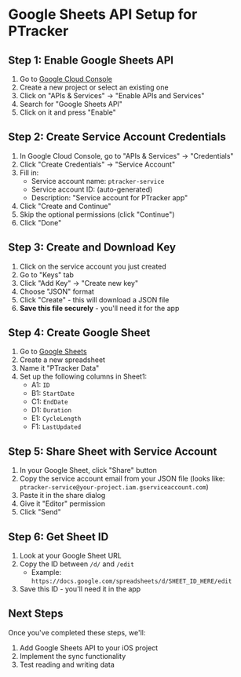 # Google Sheets API Setup for PTracker

## Step 1: Enable Google Sheets API

1. Go to [Google Cloud Console](https://console.cloud.google.com/)
2. Create a new project or select an existing one
3. Click on "APIs & Services" → "Enable APIs and Services"
4. Search for "Google Sheets API"
5. Click on it and press "Enable"

## Step 2: Create Service Account Credentials

1. In Google Cloud Console, go to "APIs & Services" → "Credentials"
2. Click "Create Credentials" → "Service Account"
3. Fill in:
   - Service account name: `ptracker-service`
   - Service account ID: (auto-generated)
   - Description: "Service account for PTracker app"
4. Click "Create and Continue"
5. Skip the optional permissions (click "Continue")
6. Click "Done"

## Step 3: Create and Download Key

1. Click on the service account you just created
2. Go to "Keys" tab
3. Click "Add Key" → "Create new key"
4. Choose "JSON" format
5. Click "Create" - this will download a JSON file
6. **Save this file securely** - you'll need it for the app

## Step 4: Create Google Sheet

1. Go to [Google Sheets](https://sheets.google.com)
2. Create a new spreadsheet
3. Name it "PTracker Data"
4. Set up the following columns in Sheet1:
   - A1: `ID`
   - B1: `StartDate`
   - C1: `EndDate`
   - D1: `Duration`
   - E1: `CycleLength`
   - F1: `LastUpdated`

## Step 5: Share Sheet with Service Account

1. In your Google Sheet, click "Share" button
2. Copy the service account email from your JSON file (looks like: `ptracker-service@your-project.iam.gserviceaccount.com`)
3. Paste it in the share dialog
4. Give it "Editor" permission
5. Click "Send"

## Step 6: Get Sheet ID

1. Look at your Google Sheet URL
2. Copy the ID between `/d/` and `/edit`
   - Example: `https://docs.google.com/spreadsheets/d/SHEET_ID_HERE/edit`
3. Save this ID - you'll need it in the app

## Next Steps

Once you've completed these steps, we'll:
1. Add Google Sheets API to your iOS project
2. Implement the sync functionality
3. Test reading and writing data